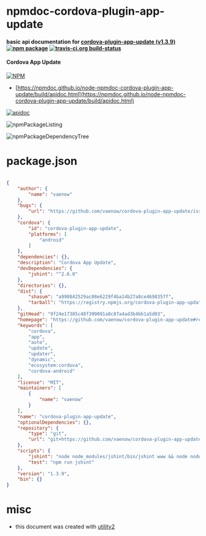 # npmdoc-cordova-plugin-app-update

#### basic api documentation for  [cordova-plugin-app-update (v1.3.9)](https://github.com/vaenow/cordova-plugin-app-update#readme)  [![npm package](https://img.shields.io/npm/v/npmdoc-cordova-plugin-app-update.svg?style=flat-square)](https://www.npmjs.org/package/npmdoc-cordova-plugin-app-update) [![travis-ci.org build-status](https://api.travis-ci.org/npmdoc/node-npmdoc-cordova-plugin-app-update.svg)](https://travis-ci.org/npmdoc/node-npmdoc-cordova-plugin-app-update)

#### Cordova App Update

[![NPM](https://nodei.co/npm/cordova-plugin-app-update.png?downloads=true&downloadRank=true&stars=true)](https://www.npmjs.com/package/cordova-plugin-app-update)

- [https://npmdoc.github.io/node-npmdoc-cordova-plugin-app-update/build/apidoc.html](https://npmdoc.github.io/node-npmdoc-cordova-plugin-app-update/build/apidoc.html)

[![apidoc](https://npmdoc.github.io/node-npmdoc-cordova-plugin-app-update/build/screenCapture.buildCi.browser.%252Ftmp%252Fbuild%252Fapidoc.html.png)](https://npmdoc.github.io/node-npmdoc-cordova-plugin-app-update/build/apidoc.html)

![npmPackageListing](https://npmdoc.github.io/node-npmdoc-cordova-plugin-app-update/build/screenCapture.npmPackageListing.svg)

![npmPackageDependencyTree](https://npmdoc.github.io/node-npmdoc-cordova-plugin-app-update/build/screenCapture.npmPackageDependencyTree.svg)



# package.json

```json

{
    "author": {
        "name": "vaenow"
    },
    "bugs": {
        "url": "https://github.com/vaenow/cordova-plugin-app-update/issues"
    },
    "cordova": {
        "id": "cordova-plugin-app-update",
        "platforms": [
            "android"
        ]
    },
    "dependencies": {},
    "description": "Cordova App Update",
    "devDependencies": {
        "jshint": "^2.6.0"
    },
    "directories": {},
    "dist": {
        "shasum": "a998842529ac08e6229f4ba14b27a8ce4698357f",
        "tarball": "https://registry.npmjs.org/cordova-plugin-app-update/-/cordova-plugin-app-update-1.3.9.tgz"
    },
    "gitHead": "9f24e17385c48f399091a8c87a4ad3b4bb1a5d03",
    "homepage": "https://github.com/vaenow/cordova-plugin-app-update#readme",
    "keywords": [
        "cordova",
        "app",
        "auto",
        "update",
        "updater",
        "dynamic",
        "ecosystem:cordova",
        "cordova-android"
    ],
    "license": "MIT",
    "maintainers": [
        {
            "name": "vaenow"
        }
    ],
    "name": "cordova-plugin-app-update",
    "optionalDependencies": {},
    "repository": {
        "type": "git",
        "url": "git+https://github.com/vaenow/cordova-plugin-app-update.git"
    },
    "scripts": {
        "jshint": "node node_modules/jshint/bin/jshint www && node node_modules/jshint/bin/jshint src && node node_modules/jshint/bin/jshint tests",
        "test": "npm run jshint"
    },
    "version": "1.3.9",
    "bin": {}
}
```



# misc
- this document was created with [utility2](https://github.com/kaizhu256/node-utility2)
